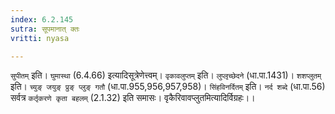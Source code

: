 ```yaml
---
index: 6.2.145
sutra: सूपमानात् क्तः
vritti: nyasa

---
```

`सुपीतम्` इति। `घुमास्था` (6.4.66) इत्यादिसूत्रेणेत्त्वम्। `वृकावलुप्तम्` इति। `लुप्लृच्छेदने` (धा.पा.1431)। `शशप्लुतम्` इति। `च्युङ् जयुङ् प्रुङ् प्लुङ् गतौ` (धा.पा.955,956,957,958)। `सिंहविनर्दितम्` इति। `नर्द शब्दे` (धा.पा.56) सर्वत्र `कर्तृकरणे कृता बहलम्` (2.1.32) इति समासः। वृकैरिवावप्लुतमित्यादिर्विग्रहः।।